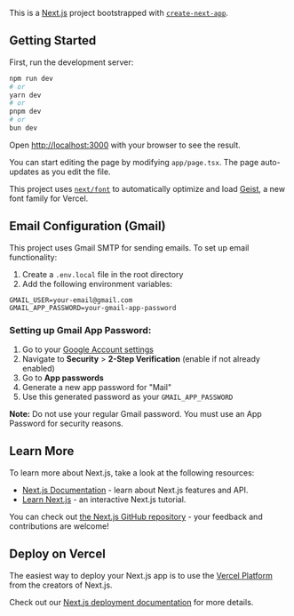This is a [Next.js](https://nextjs.org) project bootstrapped with [`create-next-app`](https://nextjs.org/docs/app/api-reference/cli/create-next-app).

## Getting Started

First, run the development server:

```bash
npm run dev
# or
yarn dev
# or
pnpm dev
# or
bun dev
```

Open [http://localhost:3000](http://localhost:3000) with your browser to see the result.

You can start editing the page by modifying `app/page.tsx`. The page auto-updates as you edit the file.

This project uses [`next/font`](https://nextjs.org/docs/app/building-your-application/optimizing/fonts) to automatically optimize and load [Geist](https://vercel.com/font), a new font family for Vercel.

## Email Configuration (Gmail)

This project uses Gmail SMTP for sending emails. To set up email functionality:

1. Create a `.env.local` file in the root directory
2. Add the following environment variables:

```env
GMAIL_USER=your-email@gmail.com
GMAIL_APP_PASSWORD=your-gmail-app-password
```

### Setting up Gmail App Password:

1. Go to your [Google Account settings](https://myaccount.google.com/)
2. Navigate to **Security** > **2-Step Verification** (enable if not already enabled)
3. Go to **App passwords**
4. Generate a new app password for "Mail"
5. Use this generated password as your `GMAIL_APP_PASSWORD`

**Note:** Do not use your regular Gmail password. You must use an App Password for security reasons.

## Learn More

To learn more about Next.js, take a look at the following resources:

- [Next.js Documentation](https://nextjs.org/docs) - learn about Next.js features and API.
- [Learn Next.js](https://nextjs.org/learn) - an interactive Next.js tutorial.

You can check out [the Next.js GitHub repository](https://github.com/vercel/next.js) - your feedback and contributions are welcome!

## Deploy on Vercel

The easiest way to deploy your Next.js app is to use the [Vercel Platform](https://vercel.com/new?utm_medium=default-template&filter=next.js&utm_source=create-next-app&utm_campaign=create-next-app-readme) from the creators of Next.js.

Check out our [Next.js deployment documentation](https://nextjs.org/docs/app/building-your-application/deploying) for more details.
